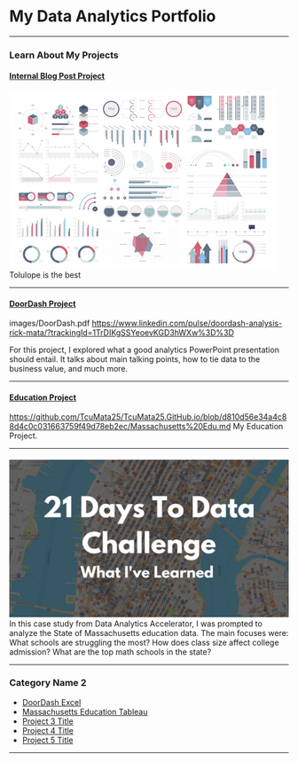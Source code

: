 # My Data Analytics Portfolio

---

### Learn About My Projects

#### [Internal Blog Post Project](/bank)
<img src="images/dummy_thumbnail.jpg?raw=true"/>
Tolulope is the best

---
#### [DoorDash Project](1673588418280.png)
images/DoorDash.pdf
<https://www.linkedin.com/pulse/doordash-analysis-rick-mata/?trackingId=1TrDIKgSSYeoevKGD3hWXw%3D%3D>

For this project, I explored what a good analytics PowerPoint presentation should entail. It talks about main talking points, how to tie data to the business value, and much more.

---
#### [Education Project]()
https://github.com/TcuMata25/TcuMata25.GitHub.io/blob/d810d56e34a4c88d4c0c031663759f49d78eb2ec/Massachusetts%20Edu.md
My Education Project. 


---
#### []()
[<img src="images/21 Days To Data Challenge What I've Learned Cover.png?raw=true"/>](https://www.linkedin.com/pulse/what-i-learned-21-days-data-avery-smith)
In this case study from Data Analytics Accelerator, I was prompted to analyze the State of Massachusetts education data. The main focuses were:
What schools are struggling the most?
How does class size affect college admission?
What are the top math schools in the state? 

---

### Category Name 2

- [DoorDash Excel](https://www.linkedin.com/pulse/doordash-analysis-rick-mata/?trackingId=3i6wD8dCQt2EYHZJw6ZvaQ%3D%3D)
- [Massachusetts Education Tableau](https://www.linkedin.com/pulse/massachusetts-school-analytics-rick-mata)
- [Project 3 Title](http://example.com/)
- [Project 4 Title](http://example.com/)
- [Project 5 Title](http://example.com/)

---




